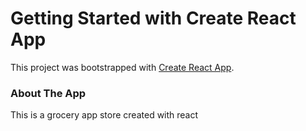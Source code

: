 # Getting Started with Create React App

This project was bootstrapped with [Create React App](https://github.com/facebook/create-react-app).

### About The App

This is a grocery app store created with react
